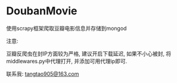 # DoubanMovie

使用scrapy框架爬取豆瓣电影信息并存储到mongod

注意:

豆瓣反爬虫在封IP方面较为严格, 建议开启下载延迟, 如果不小心被封, 将middlewares.py中代理打开, 并添加可用代理ip即可.



联系我: tangtao905@163.com